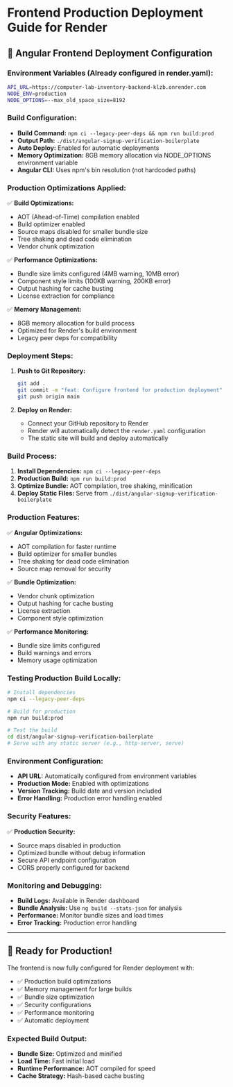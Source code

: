 # Frontend Production Deployment Guide for Render

## 🚀 Angular Frontend Deployment Configuration

### **Environment Variables (Already configured in render.yaml):**

```bash
API_URL=https://computer-lab-inventory-backend-klzb.onrender.com
NODE_ENV=production
NODE_OPTIONS=--max_old_space_size=8192
```

### **Build Configuration:**

- **Build Command:** `npm ci --legacy-peer-deps && npm run build:prod`
- **Output Path:** `./dist/angular-signup-verification-boilerplate`
- **Auto Deploy:** Enabled for automatic deployments
- **Memory Optimization:** 8GB memory allocation via NODE_OPTIONS environment variable
- **Angular CLI:** Uses npm's bin resolution (not hardcoded paths)

### **Production Optimizations Applied:**

✅ **Build Optimizations:**
- AOT (Ahead-of-Time) compilation enabled
- Build optimizer enabled
- Source maps disabled for smaller bundle size
- Tree shaking and dead code elimination
- Vendor chunk optimization

✅ **Performance Optimizations:**
- Bundle size limits configured (4MB warning, 10MB error)
- Component style limits (100KB warning, 200KB error)
- Output hashing for cache busting
- License extraction for compliance

✅ **Memory Management:**
- 8GB memory allocation for build process
- Optimized for Render's build environment
- Legacy peer deps for compatibility

### **Deployment Steps:**

1. **Push to Git Repository:**
   ```bash
   git add .
   git commit -m "feat: Configure frontend for production deployment"
   git push origin main
   ```

2. **Deploy on Render:**
   - Connect your GitHub repository to Render
   - Render will automatically detect the `render.yaml` configuration
   - The static site will build and deploy automatically

### **Build Process:**

1. **Install Dependencies:** `npm ci --legacy-peer-deps`
2. **Production Build:** `npm run build:prod`
3. **Optimize Bundle:** AOT compilation, tree shaking, minification
4. **Deploy Static Files:** Serve from `./dist/angular-signup-verification-boilerplate`

### **Production Features:**

✅ **Angular Optimizations:**
- AOT compilation for faster runtime
- Build optimizer for smaller bundles
- Tree shaking for dead code elimination
- Source map removal for security

✅ **Bundle Optimization:**
- Vendor chunk optimization
- Output hashing for cache busting
- License extraction
- Component style optimization

✅ **Performance Monitoring:**
- Bundle size limits configured
- Build warnings and errors
- Memory usage optimization

### **Testing Production Build Locally:**

```bash
# Install dependencies
npm ci --legacy-peer-deps

# Build for production
npm run build:prod

# Test the build
cd dist/angular-signup-verification-boilerplate
# Serve with any static server (e.g., http-server, serve)
```

### **Environment Configuration:**

- **API URL:** Automatically configured from environment variables
- **Production Mode:** Enabled with optimizations
- **Version Tracking:** Build date and version included
- **Error Handling:** Production error handling enabled

### **Security Features:**

✅ **Production Security:**
- Source maps disabled in production
- Optimized bundle without debug information
- Secure API endpoint configuration
- CORS properly configured for backend

### **Monitoring and Debugging:**

- **Build Logs:** Available in Render dashboard
- **Bundle Analysis:** Use `ng build --stats-json` for analysis
- **Performance:** Monitor bundle sizes and load times
- **Error Tracking:** Production error handling

---

## 🎯 **Ready for Production!**

The frontend is now fully configured for Render deployment with:
- ✅ Production build optimizations
- ✅ Memory management for large builds
- ✅ Bundle size optimization
- ✅ Security configurations
- ✅ Performance monitoring
- ✅ Automatic deployment

### **Expected Build Output:**
- **Bundle Size:** Optimized and minified
- **Load Time:** Fast initial load
- **Runtime Performance:** AOT compiled for speed
- **Cache Strategy:** Hash-based cache busting
